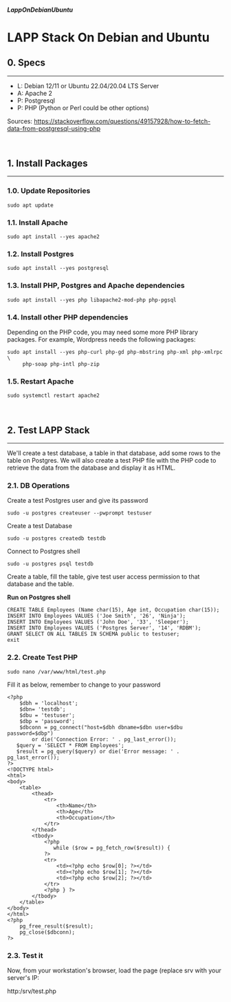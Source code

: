 ##### LappOnDebianUbuntu 
# LAPP Stack On Debian and Ubuntu 

## 0. Specs
---
- L: Debian 12/11 or Ubuntu 22.04/20.04 LTS Server
- A: Apache 2 
- P: Postgresql
- P: PHP (Python or Perl could be other options)

Sources:
<https://stackoverflow.com/questions/49157928/how-to-fetch-data-from-postgresql-using-php>

<br>

## 1. Install Packages
---
### 1.0. Update Repositories
```
sudo apt update
```

### 1.1. Install Apache
```
sudo apt install --yes apache2
```

### 1.2. Install Postgres
```
sudo apt install --yes postgresql
```

### 1.3. Install PHP, Postgres and Apache dependencies
```
sudo apt install --yes php libapache2-mod-php php-pgsql
```

### 1.4. Install other PHP dependencies 
Depending on the PHP code, you may need some more PHP library packages.  For example, Wordpress needs the following packages:

```
sudo apt install --yes php-curl php-gd php-mbstring php-xml php-xmlrpc \
     php-soap php-intl php-zip
```

### 1.5. Restart Apache
```
sudo systemctl restart apache2
```

<br>

## 2. Test LAPP Stack
---
We'll create a test database, a table in that database, add some rows to the table on Postgres. We will also create a test PHP file with the PHP code to retrieve the data from the database and display it as HTML. 

### 2.1. DB Operations
Create a test Postgres user and give its password 

```
sudo -u postgres createuser --pwprompt testuser
```

Create a test Database

```
sudo -u postgres createdb testdb
```

Connect to Postgres shell

```
sudo -u postgres psql testdb
```

Create a table, fill the table, give test user access permission to that database and the table.

**Run on Postgres shell**

```
CREATE TABLE Employees (Name char(15), Age int, Occupation char(15));
INSERT INTO Employees VALUES ('Joe Smith', '26', 'Ninja');
INSERT INTO Employees VALUES ('John Doe', '33', 'Sleeper');
INSERT INTO Employees VALUES ('Postgres Server', '14', 'RDBM');
GRANT SELECT ON ALL TABLES IN SCHEMA public to testuser;
exit
```
 
### 2.2. Create Test PHP
```
sudo nano /var/www/html/test.php
```

Fill it as below, remember to change to your password

```
<?php
    $dbh = 'localhost';
    $dbn= 'testdb';
    $dbu = 'testuser';
    $dbp = 'password';
    $dbconn = pg_connect("host=$dbh dbname=$dbn user=$dbu password=$dbp")
        or die('Connection Error: ' . pg_last_error());
   $query = 'SELECT * FROM Employees';
   $result = pg_query($query) or die('Error message: ' . pg_last_error());
?>
<!DOCTYPE html>
<html>
<body>
    <table>
        <thead>
            <tr>
                <th>Name</th>
                <th>Age</th>
                <th>Occupation</th>
            </tr>
        </thead>
        <tbody>
            <?php
               while ($row = pg_fetch_row($result)) {
            ?>
            <tr>
                <td><?php echo $row[0]; ?></td>
                <td><?php echo $row[1]; ?></td>
                <td><?php echo $row[2]; ?></td>
            </tr>
            <?php } ?>
        </tbody>
    </table>
</body>
</html>
<?php
    pg_free_result($result);
    pg_close($dbconn);
?>
```

### 2.3. Test it
Now, from your workstation's browser, load the page (replace srv with  your server's IP: 

http:/srv/test.php